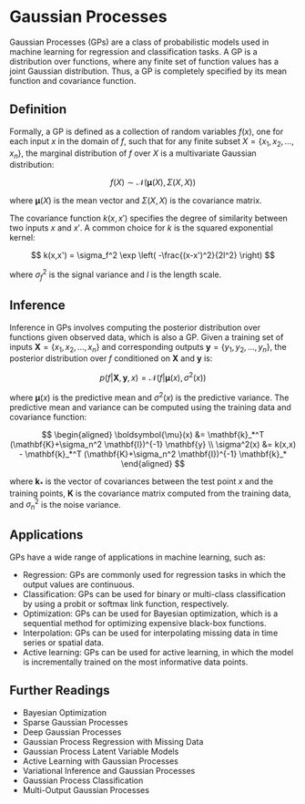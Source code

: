 # Gaussian Processes

Gaussian Processes (GPs) are a class of probabilistic models used in machine learning for regression and classification tasks. A GP is a distribution over functions, where any finite set of function values has a joint Gaussian distribution. Thus, a GP is completely specified by its mean function and covariance function. 

## Definition

Formally, a GP is defined as a collection of random variables $f(x)$, one for each input $x$ in the domain of $f$, such that for any finite subset $X=\{x_1,x_2,...,x_n\}$, the marginal distribution of $f$ over $X$ is a multivariate Gaussian distribution:

$$
f(X) \sim \mathcal{N}(\boldsymbol{\mu}(X),\Sigma(X,X))
$$

where $\boldsymbol{\mu}(X)$ is the mean vector and $\Sigma(X,X)$ is the covariance matrix. 

The covariance function $k(x,x')$ specifies the degree of similarity between two inputs $x$ and $x'$. A common choice for $k$ is the squared exponential kernel:

$$
k(x,x') = \sigma_f^2 \exp \left( -\frac{(x-x')^2}{2l^2} \right)
$$

where $\sigma_f^2$ is the signal variance and $l$ is the length scale. 

## Inference

Inference in GPs involves computing the posterior distribution over functions given observed data, which is also a GP. Given a training set of inputs $\mathbf{X}=\{x_1,x_2,...,x_n\}$ and corresponding outputs $\mathbf{y}=\{y_1,y_2,...,y_n\}$, the posterior distribution over $f$ conditioned on $\mathbf{X}$ and $\mathbf{y}$ is:

$$
p(f|\mathbf{X},\mathbf{y},x) = \mathcal{N}(f|\boldsymbol{\mu}(x),\sigma^2(x))
$$

where $\boldsymbol{\mu}(x)$ is the predictive mean and $\sigma^2(x)$ is the predictive variance. The predictive mean and variance can be computed using the training data and covariance function:

$$
\begin{aligned}
\boldsymbol{\mu}(x) &= \mathbf{k}_*^T (\mathbf{K}+\sigma_n^2 \mathbf{I})^{-1} \mathbf{y} \\
\sigma^2(x) &= k(x,x) - \mathbf{k}_*^T (\mathbf{K}+\sigma_n^2 \mathbf{I})^{-1} \mathbf{k}_*
\end{aligned}
$$

where $\mathbf{k}_*$ is the vector of covariances between the test point $x$ and the training points, $\mathbf{K}$ is the covariance matrix computed from the training data, and $\sigma_n^2$ is the noise variance. 

## Applications

GPs have a wide range of applications in machine learning, such as:

- Regression: GPs are commonly used for regression tasks in which the output values are continuous. 
- Classification: GPs can be used for binary or multi-class classification by using a probit or softmax link function, respectively.
- Optimization: GPs can be used for Bayesian optimization, which is a sequential method for optimizing expensive black-box functions.
- Interpolation: GPs can be used for interpolating missing data in time series or spatial data.
- Active learning: GPs can be used for active learning, in which the model is incrementally trained on the most informative data points.

## Further Readings

- Bayesian Optimization
- Sparse Gaussian Processes
- Deep Gaussian Processes
- Gaussian Process Regression with Missing Data
- Gaussian Process Latent Variable Models
- Active Learning with Gaussian Processes
- Variational Inference and Gaussian Processes
- Gaussian Process Classification
- Multi-Output Gaussian Processes
